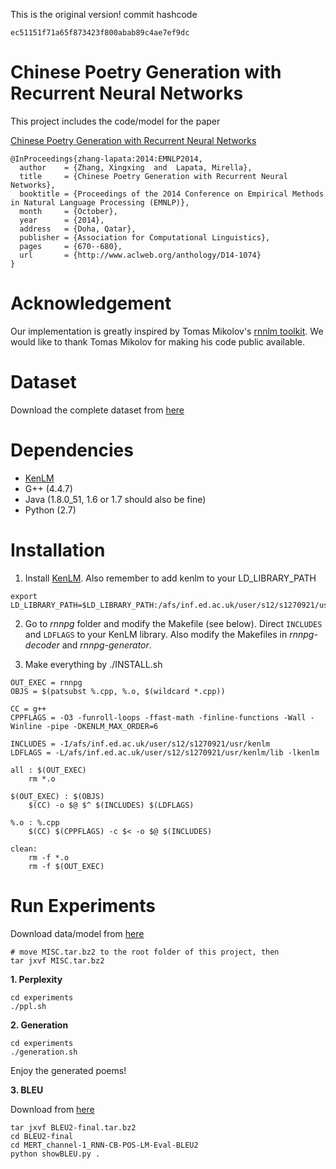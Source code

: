 
This is the original version! commit hashcode 
```
ec51151f71a65f873423f800abab89c4ae7ef9dc
```

# Chinese Poetry Generation with Recurrent Neural Networks
This project includes the code/model for the paper 

[Chinese Poetry Generation with Recurrent Neural Networks](http://aclweb.org/anthology/D/D14/D14-1074.pdf)


```
@InProceedings{zhang-lapata:2014:EMNLP2014,
  author    = {Zhang, Xingxing  and  Lapata, Mirella},
  title     = {Chinese Poetry Generation with Recurrent Neural Networks},
  booktitle = {Proceedings of the 2014 Conference on Empirical Methods in Natural Language Processing (EMNLP)},
  month     = {October},
  year      = {2014},
  address   = {Doha, Qatar},
  publisher = {Association for Computational Linguistics},
  pages     = {670--680},
  url       = {http://www.aclweb.org/anthology/D14-1074}
}
```

# Acknowledgement
Our implementation is greatly inspired by Tomas Mikolov's [rnnlm toolkit](http://rnnlm.org/).
We would like to thank Tomas Mikolov for making his code public available.

# Dataset
Download the complete dataset from [here](http://homepages.inf.ed.ac.uk/mlap/Data/EMNLP14/)

# Dependencies
* [KenLM](https://kheafield.com/code/kenlm/)
* G++ (4.4.7)
* Java (1.8.0_51, 1.6 or 1.7 should also be fine)
* Python (2.7)

# Installation
1) Install [KenLM](https://kheafield.com/code/kenlm/). Also remember to add kenlm to your LD_LIBRARY_PATH
```
export LD_LIBRARY_PATH=$LD_LIBRARY_PATH:/afs/inf.ed.ac.uk/user/s12/s1270921/usr/kenlm/lib
```
2) Go to *rnnpg* folder and modify the Makefile (see below). Direct `INCLUDES` and `LDFLAGS` to your KenLM library. Also modify the Makefiles in *rnnpg-decoder* and *rnnpg-generator*.

3) Make everything by ./INSTALL.sh
```
OUT_EXEC = rnnpg 
OBJS = $(patsubst %.cpp, %.o, $(wildcard *.cpp))

CC = g++
CPPFLAGS = -O3 -funroll-loops -ffast-math -finline-functions -Wall -Winline -pipe -DKENLM_MAX_ORDER=6

INCLUDES = -I/afs/inf.ed.ac.uk/user/s12/s1270921/usr/kenlm
LDFLAGS = -L/afs/inf.ed.ac.uk/user/s12/s1270921/usr/kenlm/lib -lkenlm

all : $(OUT_EXEC)
	rm *.o

$(OUT_EXEC) : $(OBJS)
	$(CC) -o $@ $^ $(INCLUDES) $(LDFLAGS)

%.o : %.cpp
	$(CC) $(CPPFLAGS) -c $< -o $@ $(INCLUDES)

clean:
	rm -f *.o
	rm -f $(OUT_EXEC)

```

# Run Experiments
Download data/model from [here](https://drive.google.com/file/d/0B6-YKFW-MnbOYnJDeWVXRnlObzA/view?usp=sharing)
```
# move MISC.tar.bz2 to the root folder of this project, then
tar jxvf MISC.tar.bz2
```
**1. Perplexity**
```
cd experiments
./ppl.sh
```

**2. Generation**
```
cd experiments
./generation.sh
```
Enjoy the generated poems!

**3. BLEU**

Download from [here](https://drive.google.com/file/d/0B6-YKFW-MnbORk16WmNXbDhsVk0/view?usp=sharing)
```
tar jxvf BLEU2-final.tar.bz2 
cd BLEU2-final
cd MERT_channel-1_RNN-CB-POS-LM-Eval-BLEU2
python showBLEU.py .
```
